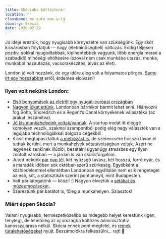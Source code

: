 ```yaml
---
title: Skóciába költöztünk!
location: ''
className: mx-auto max-w-lg
country: Skócia
date: 2020-02-29
---
```


Jó ideje éreztük, hogy nyugisabb környezetre van szükségünk. Egy skót kisvárosban folytatjuk — nagy (életminőségbeli) változás. Eddig teljesen pozitív, sokkal nyugodtabbak, kipihentebbek vagyunk, több energia marad a szabadidő minőségi eltöltésére (szóval nem csak munkába utazás, munka, munkából hazautazás, vacsorakészítés, alvás az élet).

London jó volt hozzánk, de egy időre elég volt a folyamatos pörgés. [Samu írt egy hosszabbat](https://samu.space/etc/london/) erről, érdemes elolvasni!

### Ilyen volt nekünk London:
- [Első benyomások az életről egy nyugat-európai országban](/hu/london-elso-het/)
- [Nagyon jókat ettünk](/hu/degeszre/). Londonban bármikor bármit lehet enni. Hiányozni fog Soho, Shoreditch és a Regent’s Canal környékének választéka (az árakat leszámítva).
- [Jó kis munkahelyeink voltak/vannak](/hu/munkahely/). A startup irodát itt eléggé komolyan veszik, szakmai szempontból pedig elég nagy választék van a legújabb technológiákkal dolgozó cégekből.
- Kicsit megtapasztaltuk [a metrózást is](/hu/london-metro/), de szerencsére hosszú távon el tudtuk kerülni, mert a munkahelyek sétatávolságban voltak. Azért ne legyenek senkinek illúziói, besétálni ugyanúgy stresszes egy ilyen zsúfolt városban — a járdán is van csúcsforgalom.
- Jutott nekünk [pár nap tél](/hu/ho-londonban/), két nyüzsgő tavasz, két hosszú, forró nyár, és a maradék időben sok október-szerű szürkeség. Egyébként a közhiedelemmel ellentétben Londonban egyáltalán nem esik rengeteget az eső, sőt, a statisztikák szerint pont annyit, mint Budapesten.
- Volt pár látogatónk — köszi! :) Nagyon élveztük a [sétákat és múzeumozásokat](/hu/london/).
- Szereztünk pár barátot is, főleg a munkahelyen. Sziasztok!

### Miért éppen Skócia?

Valami nyugisabb, természetközelibb és hidegebb helyet kerestünk (igen, tényleg), de lehetőleg az új országba költözés adminisztratív kanosszajárása nélkül. Skócia ennek pont megfelel, és [remek](/hu/cairngorms/) [túralehetőségeket](/hu/glenmore/) nyújt. Beszámolókra felkészülni… rajt! 🥾
